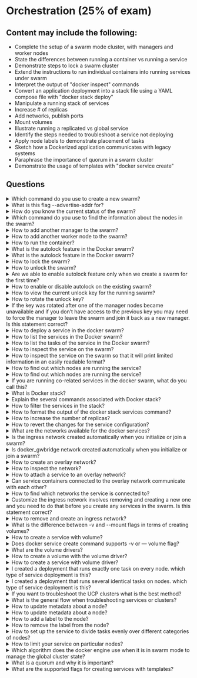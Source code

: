 # Orchestration (25% of exam)

## Content may include the following:

* Complete the setup of a swarm mode cluster, with managers and worker nodes
* State the differences between running a container vs running a service
* Demonstrate steps to lock a swarm cluster
* Extend the instructions to run individual containers into running services under swarm
* Interpret the output of "docker inspect" commands
* Convert an application deployment into a stack file using a YAML compose file with
"docker stack deploy"
* Manipulate a running stack of services
* Increase # of replicas
* Add networks, publish ports
* Mount volumes
* Illustrate running a replicated vs global service
* Identify the steps needed to troubleshoot a service not deploying
* Apply node labels to demonstrate placement of tasks
* Sketch how a Dockerized application communicates with legacy systems
* Paraphrase the importance of quorum in a swarm cluster
* Demonstrate the usage of templates with "docker service create"

## Questions

<details><summary>Which command do you use to create a new swarm?</summary>
<p>

```
docker swarm init --advertise-addr <MANAGER-IP>
```
</p>
</details>

<details><summary>What is this flag --advertise-addr for?</summary>
<p>

```
This flag configures the IP address for the manager node and The other nodes in the swarm must be able to access the manager at the IP address.
```
</p>
</details>

<details><summary>How do you know the current status of the swarm?</summary>
<p>

```
docker info // you can find the info under the swarm section
```
</p>
</details>

<details><summary>Which command do you use to find the information about the nodes in the swarm?</summary>
<p>

```
docker node ls
```
</p>
</details>

<details><summary>How to add another manager to the swarm?</summary>
<p>
 
#### it generate the instructions for the manager to be added
```
docker swarm join-token manager
```
</p>
</details>

<details><summary>How to add another worker node to the swarm?</summary>
<p>
 
#### it generate the instructions for the worker to be added
```
docker swarm join-token worker
```
</p>
</details>

<details><summary>How to run the container?</summary>
<p>

```
docker run <image>
```
</p>
</details>

<details><summary>What is the autolock feature in the Docker swarm?</summary>
<p>

```
When Docker restarts, both the TLS key used to encrypt communication among swarm nodes, and the key used to encrypt and decrypt Raft logs on disk, are loaded into each manager node’s memory.
```
</p>
</details>

<details><summary>What is the autolock feature in the Docker swarm?</summary>
<p>

```
When Docker restarts, both the TLS key used to encrypt communication among swarm nodes, and the key used to encrypt and decrypt Raft logs on disk, are loaded into each manager node’s memory. Docker 1.13 introduces the ability to protect the mutual TLS encryption key and the key used to encrypt and decrypt Raft logs at rest, by allowing you to take ownership of these keys and to require manual unlocking of your managers. This feature is called autolock.
```
</p>
</details>

<details><summary>How to lock the swarm?</summary>
<p>

```
// This command produces unlock key. You need to place that in safe place
docker swarm init --autolock
```
</p>
</details>

<details><summary>How to unlock the swarm?</summary>
<p>
 
```
 docker swarm unlock
```
</p>
</details>

<details><summary>Are we able to enable autolock feature only when we create a swarm for the first time?</summary>
<p>
 
```
No. You can lock the existing swarm as well
```
</p>
</details>

<details><summary>How to enable or disable autolock on the existing swarm?</summary>
<p>
 
```
//enable autolock
docker swarm update --autolock=true
//disable autolock
docker swarm update --autolock=false
```
</p>
</details>

<details><summary>How to view the current unlock key for the running swarm?</summary>
<p>
 
```
docker swarm unlock-key
```
</p>
</details>

<details><summary>How to rotate the unlock key?</summary>
<p>
 
```
docker swarm unlock-key --rotate
```
</p>
</details>

<details><summary>If the key was rotated after one of the manager nodes became unavailable and if you don’t have access to the previous key you may need to force the manager to leave the swarm and join it back as a new manager. Is this statement correct?</summary>
<p>
 
```
Yes
```
</p>
</details>

<details><summary>How to deploy a service in the docker swarm?</summary>
<p>
 
```
// for the nginx image
docker service create --replicas 3 --name nginx-web nginx
```
</p>
</details>

<details><summary>How to list the services in the Docker swarm?</summary>
<p>
 
```
docker service ls
```
</p>
</details>

<details><summary>How to list the tasks of the service in the Docker swarm?</summary>
<p>
 
```
docker service ps <service name>
```
</p>
</details>

<details><summary>How to inspect the service on the swarm?</summary>
<p>
 
```
docker service inspect <service name>
```
</p>
</details>

<details><summary>How to inspect the service on the swarm so that it will print limited information in an easily readable format?</summary>
<p>
 
```
docker service inspect <service> --pretty
```
</p>
</details>

<details><summary>How to find out which nodes are running the service?</summary>
<p>
 
```
docker service ps <service>
```
</p>
</details>

<details><summary>How to find out which nodes are running the service?</summary>
<p>
 
```
// you need to run this command on the particular node
docker ps
```
</p>
</details>

<details><summary>If you are running co-related services in the docker swarm, what do you call this?</summary>
<p>
 
```
stack
```
</p>
</details>

<details><summary>What is Docker stack?</summary>
<p>
 
```
A stack is a group of interrelated services that share dependencies, and can be orchestrated and scaled together.
```
</p>
</details>

<details><summary>Explain the several commands associated with Docker stack?</summary>
<p>
 
```
// deploy the new stack or update
docker stack deploy -c <compose file>
// list services in the stack
docker stack services
// list the tasks in the stack
docker stack ps
// remove the stack
docker stack rm
//List stack
docker stack ls
```
</p>
</details>

<details><summary>How to filter the services in the stack?</summary>
<p>
 
```
// with the help of --filter flag
docker stack service nginx-web --filter name=web 
```
</p>
</details>

<details><summary>How to format the output of the docker stack services command?</summary>
<p>
 
```
docker stack services --format "{{.ID}}: {{.Mode}} {{.Replicas}}"
```
</p>
</details>

<details><summary>How to increase the number of replicas?</summary>
<p>
 
```
docker service scale SERVICE=REPLICAS
// example
docker service scale frontend=50
// you can scale multiple services as well
docker service scale frontend=50 backend=30
// you can also scale with the update command
docker service update --replicas=50 frontend
```
</p>
</details>

<details><summary>How to revert the changes for the service configuration?</summary>
<p>
 
```
docker service rollback my-service
```
</p>
</details>

<details><summary>What are the networks available for the docker services?</summary>
<p>
 
```
overlay networks: manage communications among the Docker daemons participating in the swarm.You can attach a service to one or more existing overlay networks as well, to enable service-to-service communication.
ingress network: is a special overlay network that facilitates load balancing among a service’s nodes. When any swarm node receives a request on a published port, it hands that request off to a module called IPVS. IPVS keeps track of all the IP addresses participating in that service, selects one of them, and routes the request to it, over the ingress network.
docker_gwbridge: is a bridge network that connects the overlay networks (including the ingress network) to an individual Docker daemon’s physical network.
```
</p>
</details>

<details><summary> Is the ingress network created automatically when you initialize or join a swarm?</summary>
<p>
 
```
Yes
```
</p>
</details>

<details><summary> Is docker_gwbridge network created automatically when you initialize or join a swarm?</summary>
<p>
 
```
Yes
```
</p>
</details>

<details><summary>How to create an overlay network?</summary>
<p>
 
```
docker network create --driver overlay my-network
// you can customize it
 docker network create \
  --driver overlay \
  --subnet 10.0.9.0/24 \
  --gateway 10.0.9.99 \
  my-network
```
</p>
</details>


<details><summary>How to inspect the network?</summary>
<p>
 
```
docker network inspect my-network
```
</p>
</details>


<details><summary>How to attach a service to an overlay network?</summary>
<p>
 
```
docker service create \
  --replicas 3 \
  --name my-web \
  --network my-network \
  nginx
```
</p>
</details>


<details><summary>Can service containers connected to the overlay network communicate with each other?</summary>
<p>
 
```
Yes
```
</p>
</details>

<details><summary>How to find which networks the service is connected to?</summary>
<p>
 
```
docker network inspect my-network
               or
docker service ls // for the name
docker service ps <SERVICE> // to list the networks
```
</p>
</details>

<details><summary>Customize the ingress network involves removing and creating a new one and you need to do that before you create any services in the swarm. Is this statement correct?</summary>
<p>
 
```
Yes
```
</p>
</details>


<details><summary>How to remove and create an ingress network?</summary>
<p>
 
```
docker network rm ingress
docker network create \
  --driver overlay \
  --ingress \
  --subnet=10.11.0.0/16 \
  --gateway=10.11.0.2 \
  --opt com.docker.network.mtu=1200 \
  my-ingress
```
</p>
</details>

<details><summary>What is the difference between -v and --mount flags in terms of creating volumes?</summary>
<p>
 
```
Originally, the -v or --volume flag was used for standalone containers and the --mount flag was used for swarm services. However, starting with Docker 17.06, you can also use --mount with standalone containers. In general, --mount is more explicit and verbose.
```
</p>
</details>

<details><summary>How to create a service with volume?</summary>
<p>
 
```
docker service create -d \
  --replicas=4 \
  --name devtest-service \
  --mount source=myvol2,target=/app \
  nginx:latest
```
</p>
</details>

<details><summary>Does docker service create command supports -v or — volume flag?</summary>
<p>
 
```
No
```
</p>
</details>

<details><summary>What are the volume drivers?</summary>
<p>
 
```
When building fault-tolerant applications, you might need to configure multiple replicas of the same service to have access to the same files.
Volume drivers allow you to abstract the underlying storage system from the application logic. For example, if your services use a volume with an NFS driver, you can update the services to use a different driver, as an example to store data in the cloud, without changing the application logic.
```
</p>
</details>

<details><summary>How to create a volume with the volume driver?</summary>
<p>
 
```
docker volume create --driver vieux/sshfs \
  -o sshcmd=test@node2:/home/test \
  -o password=testpassword \
  sshvolume
```
</p>
</details>

<details><summary>How to create a service with volume driver?</summary>
<p>
 
```
docker service create -d \
  --name nfs-service \
  --mount 'type=volume,source=nfsvolume,target=/app,volume-driver=local,volume-opt=type=nfs,volume-opt=device=:/var/docker-nfs,volume-opt=o=addr=10.0.0.10' \
  nginx:latest
```
</p>
</details>

<details><summary>I created a deployment that runs exactly one task on every node. which type of service deployment is this?</summary>
<p>
 
```
global
```
</p>
</details>

<details><summary>I created a deployment that runs several identical tasks on nodes. which type of service deployment is this?</summary>
<p>
 
```
replicated
```
</p>
</details>

<details><summary>If you want to troubleshoot the UCP clusters what is the best method?</summary>
<p>
 
```
it's always best practice to use client bundle to troubleshoot UCP clusters
```
</p>
</details>

<details><summary>What is the general flow when troubleshooting services or clusters?</summary>
<p>
 
```
docker service ls
docker service ps <service>
docker service inspect <service>
docker inspect <task>
docker inspect <container>
docker logs <container>
```
</p>
</details>

<details><summary>How to update metadata about a node?</summary>
<p>
 
```
you can use labels to add metadata about the node
```
</p>
</details>

<details><summary>How to update metadata about a node?</summary>
<p>
 
```
you can use labels to add metadata about the node
```
</p>
</details>

<details><summary>How to add a label to the node?</summary>
<p>
 
```
docker node update --label-add foo worker1
// add multiple labels
docker node update --label-add foo --label-add bar worker1
```
</p>
</details>

<details><summary>How to remove the label from the node?</summary>
<p>
 
```
docker node update --label-rm foo worker1
```
</p>
</details>

<details><summary>How to set up the service to divide tasks evenly over different categories of nodes?</summary>
<p>
 
```
--placement-pref
// example: if we have three datacenters 3 replicas will be placed on each datacenter
docker service create \
  --replicas 9 \
  --name redis_2 \
  --placement-pref 'spread=node.labels.datacenter' \
  redis:3.0.6
```
</p>
</details>

<details><summary>How to limit your service on particular nodes?</summary>
<p>
 
```
--constraint
// example: the following limits tasks for the redis service to nodes where the node type label equals queue
docker service create \
  --name redis_2 \
  --constraint 'node.labels.type == queue' \
  redis:3.0.6
```
</p>
</details>

<details><summary>Which algorithm does the docker engine use when it is in swarm mode to manage the global cluster state?</summary>
<p>
 
```
Raft Consensus Algorithm
```
</p>
</details>

<details><summary> What is a quorum and why it is important?</summary>
<p>
 
```
Quorun ensure that the cluster state stays consistent in the presence of failures by requiring a majority of nodes to agree on values.
Raft tolerates up to (N-1)/2 failures and requires a majority or quorum of (N/2)+1 members to agree on values proposed to the cluster.
without quorun swarm wont be able to serve the requests
```
</p>
</details>

<details><summary>What are the supported flags for creating services with templates?</summary>
<p>
 
```
--env
--mount
--hostname
// example
service create --name hosttempl \
    --hostname="{{.Node.Hostname}}-{{.Node.ID}}-{{.Service.Name}}"\
      busybox top
```
</p>
</details>
